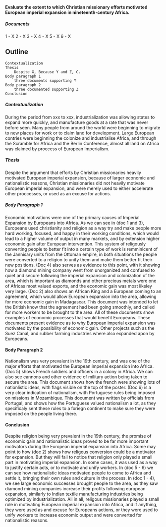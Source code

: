 
**Evaluate the extent to which Christian missionary efforts motivated European imperial expansion in nineteenth-century Africa.**

##### Documents
1 - X
2 - X
3 - X
4 - X
5 - X
6 - X


## Outline
	Contextualization
	Thesis
		Despite X, Because Y and Z, C.
	Body paragraph 1
		three documents supporting Y
	Body paragraph 2
		three documented supporting Z	
	Conclusion


##### Contextualization
During the period from xxx to xxx, industrialization was allowing states to expand more quickly, and manufacture goods at a rate that was never before seen. Many people from around the world were beginning to migrate to new places for work or to claim land for development. Large European contries were beginning the colonize and industrialise Africa, and through the Scramble for Africa and the Berlin Conference, almost all land on Africa was claimed by proccess of European Imperialism.

##### Thesis
Despite the argument that efforts by Christian missionaries heavily motivated European imperial expansion, because of larger economic and nationalistic reasons, Christian missionaries did not heavily motivate European imperial expansion, and were merely used to either accelerate other proccesses, or used as an excuse for actions.

##### Body Paragraph 1
Economic motivations were one of the primary causes of Imperial Expansion by Europeans into Africa. As we can see in (doc 1 and 3), Europeans used christianity and religion as a way try and make people more hard working, focused, and happy in their working conditions, which would lead to a higher volume of output in many markets, and by extension higher economic gain after European intervention. This system of religously converting people to better fit into a certain type of work is remminicent of the Jannisary units from the Ottoman empire, in both situations the people were converted to a religion to unify them and make them better fit their new positions. (Doc 4) also serves as evidence to this point, with it showing how a diamond mining company went from unorganized and confused to quiet and secure following the imperial expansion and colonization of the area, which is important as diamonds and other precious metals were one of Africas most valued exports, and the economic gain was most likeley very large. (Doc 2) also shows an African King and a European coming to an agreement, which would allow European expansion into the area, allowing for more economic gain in Madagascar. This document was intended to let the British know that the agreement had been going smoothly, and called for more workers to be brought to the area. All of these documents show examples of economic processes that would benefit Europeans. These documents present evidence as to why European imperial expansion was motivated by the possibility of economic gain. Other projects such as the Suez Canal, and rubber farming industries where also expanded apon by Europeans.

#### Body Paragraph 2
Nationalism was very prevalent in the 19th century, and was one of the major efforts that motivated the European imperial expansion into Africa. (Doc 5) shows French soldiers and officers in a colony in Africa. We can also see cannons and other evidence of military action being taken to secure the area. This document shows how the french were showing lots of nationlistic ideas, with flags visible on the top of the poster. (Doc 6) is a very clear indication of nationalism, with Portuguese rules being imposed on missions in Mozambique. This document was written by officials from Portugal, and shows how the Portuguese valued nationalism a lot, as they specificaly sent these rules to a foriegn continent to make sure they were imposed on the people living there.

#### Conclusion
Despite religion being very prevalent in the 19th century, the promise of economic gain and nationalistic ideas proved to be far more important motivators during the European imperial expansion into Africa. Some may point to how (doc 2) shows how religous conversion could be a motivator for expansion. But they will fail to notice that religion only played a small part in motivating imperial expansion. In some cases, it was used as a way to justify certain acts, or to motivate and unify workers. In (doc 5 - 6) we can see how nationalistic ideas motivated people to come to Africa and settle it, bringing their own rules and culture in the process. In (doc 1 - 4), we see large economic successes brought people to the area, as they saw diamond mining companies increase their profits following european expansion, similarly to Indian textile manufacturing industries being optimized by industrialization. All in all, religous missionaries played a small role in motivating European imperial expansion into Africa, and if anything, they were used as and excuse for Europeans actions, or they were used to unify workers to increase economic output and were converted for nationalistic reasons.